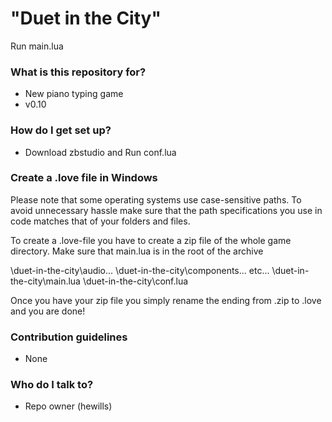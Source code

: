 # "Duet in the City" #

Run main.lua

### What is this repository for? ###

* New piano typing game
* v0.10

### How do I get set up? ###

* Download zbstudio and Run conf.lua

### Create a .love file in Windows ###
Please note that some operating systems use case-sensitive paths. To avoid unnecessary hassle make sure that the path specifications you use in code matches that of your folders and files.

To create a .love-file you have to create a zip file of the whole game directory. Make sure that main.lua is in the root of the archive

   <somedir>\duet-in-the-city\audio\...
   <somedir>\duet-in-the-city\components\...
   etc...
   <somedir>\duet-in-the-city\main.lua
   <somedir>\duet-in-the-city\conf.lua
   
Once you have your zip file you simply rename the ending from .zip to .love and you are done!

### Contribution guidelines ###

* None

### Who do I talk to? ###

* Repo owner (hewills)